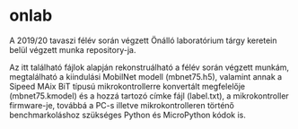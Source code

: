 # onlab
A 2019/20 tavaszi félév során végzett Önálló laboratórium tárgy keretein belül végzett munka repository-ja.

Az itt található fájlok alapján rekonstruálható a félév során végzett munkám, megtalálható a kiindulási MobilNet modell (mbnet75.h5),
valamint annak a Sipeed MAix BiT típusú mikrokontrollerre konvertált megfelelője (mbnet75.kmodel) és a hozzá tartozó címke fájl (label.txt),
a mikrokontroller firmware-je, továbbá a PC-s illetve mikrokontrolleren történő benchmarkoláshoz szükséges Python és MicroPython kódok is.
